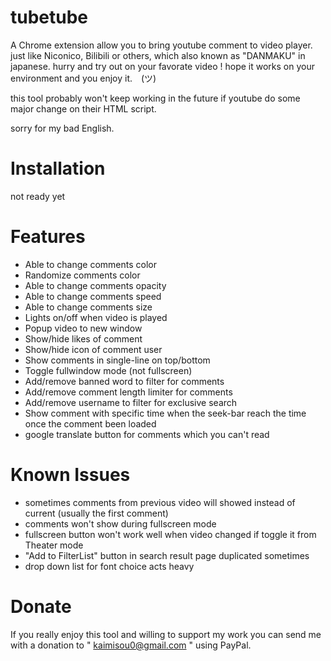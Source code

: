 # tubetube
A Chrome extension allow you to bring youtube comment to video player.
just like Niconico, Bilibili or others, which also known as "DANMAKU" in japanese.
hurry and try out on your favorate video !
hope it works on your environment and you enjoy it.　(ツ)

this tool probably won't keep working in the future if youtube do some major change on their HTML script.

sorry for my bad English.

# Installation
  not ready yet

# Features

* Able to change comments color
* Randomize comments color
* Able to change comments opacity
* Able to change comments speed
* Able to change comments size
* Lights on/off when video is played
* Popup video to new window
* Show/hide likes of comment
* Show/hide icon of comment user
* Show comments in single-line on top/bottom
* Toggle fullwindow mode (not fullscreen)
* Add/remove banned word to filter for comments
* Add/remove comment length limiter for comments
* Add/remove username to filter for exclusive search
* Show comment with specific time when the seek-bar reach the time 
  once the comment been loaded
* google translate button for comments which you can't read

# Known Issues
* sometimes comments from previous video will showed instead of 
  current (usually the first comment)
* comments won't show during fullscreen mode
* fullscreen button won't work well when video changed if toggle it from Theater mode
* "Add to FilterList" button in search result page duplicated sometimes
* drop down list for font choice acts heavy

# Donate
If you really enjoy this tool and willing to support my work
you can send me with a donation to " kaimisou0@gmail.com " using PayPal.
